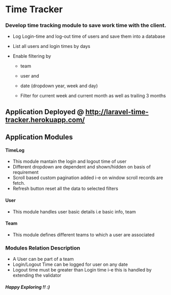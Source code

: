 # Time Tracker

### Develop time tracking module to save work time with the client.

- Log Login-time and log-out time of users and save them into a database

- List all users and login times by days

- Enable filtering by

  - team

  - user and

  - date (dropdown year, week and day)

  - Filter for current week and current month as well as trailing 3 months
  
## Application Deployed @ http://laravel-time-tracker.herokuapp.com/
  
## Application Modules

#### TimeLog
- This module mantain the login and logout time of user
- Different dropdown are dependent and shown/hidden on basis of requirement
- Scroll based custom pagination added i-e on window scroll records are fetch.
- Refresh button reset all the data to selected filters

#### User
- This module handles user basic details i.e basic info, team

#### Team
- This module defines different teams to which a user are associated
 
### Modules Relation Description
- A User can be part of a team
- Login/Logout Time can be logged for user on any date
- Logout time must be greater than Login time i-e this is handled by extending the validator

##### Happy Exploring !! :) 

